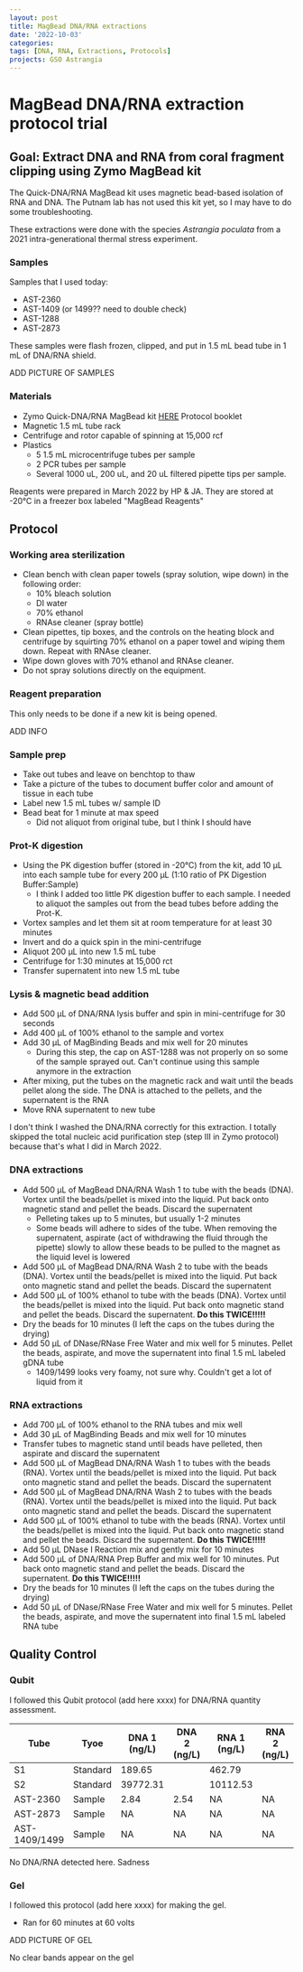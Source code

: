 ```yaml
---
layout: post
title: MagBead DNA/RNA extractions
date: '2022-10-03'
categories:
tags: [DNA, RNA, Extractions, Protocols]
projects: GSO Astrangia 
---
```


# MagBead DNA/RNA extraction protocol trial  

## Goal: Extract DNA and RNA from coral fragment clipping using Zymo MagBead kit 

The Quick-DNA/RNA MagBead kit uses magnetic bead-based isolation of RNA and DNA. The Putnam lab has not used this kit yet, so I may have to do some troubleshooting. 

These extractions were done with the species *Astrangia poculata* from a 2021 intra-generational thermal stress experiment. 

### Samples 

Samples that I used today: 

- AST-2360
- AST-1409 (or 1499?? need to double check)
- AST-1288
- AST-2873

These samples were flash frozen, clipped, and put in 1.5 mL bead tube in 1 mL of DNA/RNA shield. 

ADD PICTURE OF SAMPLES

### Materials 

- Zymo Quick-DNA/RNA MagBead kit [HERE](https://files.zymoresearch.com/protocols/_r2130_r2131_quick-dna_rna_magbead.pdf) Protocol booklet 
- Magnetic 1.5 mL tube rack 
- Centrifuge and rotor capable of spinning at 15,000 rcf
- Plastics 
	- 5 1.5 mL microcentrifuge tubes per sample
	- 2 PCR tubes per sample
	- Several 1000 uL, 200 uL, and 20 uL filtered pipette tips per sample.

Reagents were prepared in March 2022 by HP & JA. They are stored at -20°C in a freezer box labeled "MagBead Reagents"

## Protocol 

### Working area sterilization 

- Clean bench with clean paper towels (spray solution, wipe down) in the following order:
	- 10% bleach solution
	- DI water
	- 70% ethanol
	- RNAse cleaner (spray bottle)
- Clean pipettes, tip boxes, and the controls on the heating block and centrifuge by squirting 70% ethanol on a paper towel and wiping them down. Repeat with RNAse cleaner. 
- Wipe down gloves with 70% ethanol and RNAse cleaner. 
- Do not spray solutions directly on the equipment.

### Reagent preparation 

This only needs to be done if a new kit is being opened. 

ADD INFO

### Sample prep 

- Take out tubes and leave on benchtop to thaw 
- Take a picture of the tubes to document buffer color and amount of tissue in each tube 
- Label new 1.5 mL tubes w/ sample ID
- Bead beat for 1 minute at max speed 
	- Did not aliquot from original tube, but I think I should have 

### Prot-K digestion 

- Using the PK digestion buffer (stored in -20°C) from the kit, add 10 μL into each sample tube for every 200 μL (1:10 ratio of PK Digestion Buffer:Sample)
	- I think I added too little PK digestion buffer to each sample. I needed to aliquot the samples out from the bead tubes before adding the Prot-K.
- Vortex samples and let them sit at room temperature for at least 30 minutes 
- Invert and do a quick spin in the mini-centrifuge 
- Aliquot 200 μL into new 1.5 mL tube
- Centrifuge for 1:30 minutes at 15,000 rct
- Transfer supernatent into new 1.5 mL tube 

### Lysis & magnetic bead addition 

- Add 500 μL of DNA/RNA lysis buffer and spin in mini-centrifuge for 30 seconds 
- Add 400 μL of 100% ethanol to the sample and vortex 
- Add 30 μL of MagBinding Beads and mix well for 20 minutes 
	- During this step, the cap on AST-1288 was not properly on so some of the sample sprayed out. Can't continue using this sample anymore in the extraction 
- After mixing, put the tubes on the magnetic rack and wait until the beads pellet along the side. The DNA is attached to the pellets, and the supernatent is the RNA
- Move RNA supernatent to new tube 

I don't think I washed the DNA/RNA correctly for this extraction. I totally skipped the total nucleic acid purification step (step III in Zymo protocol) because that's what I did in March 2022. 

### DNA extractions

- Add 500 μL of MagBead DNA/RNA Wash 1 to tube with the beads (DNA). Vortex until the beads/pellet is mixed into the liquid. Put back onto magnetic stand and pellet the beads. Discard the supernatent 
	- Pelleting takes up to 5 minutes, but usually 1-2 minutes 
	- Some beads will adhere to sides of the tube. When removing the supernatent, aspirate (act of withdrawing the fluid through the pipette) slowly to allow these beads to be pulled to the magnet as the liquid level is lowered
- Add 500 μL of MagBead DNA/RNA Wash 2 to tube with the beads (DNA). Vortex until the beads/pellet is mixed into the liquid. Put back onto magnetic stand and pellet the beads. Discard the supernatent 
- Add 500 μL of 100% ethanol to tube with the beads (DNA). Vortex until the beads/pellet is mixed into the liquid. Put back onto magnetic stand and pellet the beads. Discard the supernatent. **Do this TWICE!!!!!**
- Dry the beads for 10 minutes (I left the caps on the tubes during the drying)
- Add 50 μL of DNase/RNase Free Water and mix well for 5 minutes. Pellet the beads, aspirate, and move the supernatent into final 1.5 mL labeled gDNA tube 
	- 1409/1499 looks very foamy, not sure why. Couldn't get a lot of liquid from it 

### RNA extractions

- Add 700 μL of 100% ethanol to the RNA tubes and mix well 
- Add 30 μL of MagBinding Beads and mix well for 10 minutes 
- Transfer tubes to magnetic stand until beads have pelleted, then aspirate and discard the supernatent 
- Add 500 μL of MagBead DNA/RNA Wash 1 to tubes with the beads (RNA). Vortex until the beads/pellet is mixed into the liquid. Put back onto magnetic stand and pellet the beads. Discard the supernatent 
- Add 500 μL of MagBead DNA/RNA Wash 2 to tubes with the beads (RNA). Vortex until the beads/pellet is mixed into the liquid. Put back onto magnetic stand and pellet the beads. Discard the supernatent 
- Add 500 μL of 100% ethanol to tube with the beads (RNA). Vortex until the beads/pellet is mixed into the liquid. Put back onto magnetic stand and pellet the beads. Discard the supernatent. **Do this TWICE!!!!!**
- Add 50 μL DNase I Reaction mix and gently mix for 10 minutes
- Add 500 μL of DNA/RNA Prep Buffer and mix well for 10 minutes. Put back onto magnetic stand and pellet the beads. Discard the supernatent. **Do this TWICE!!!!!**
- Dry the beads for 10 minutes (I left the caps on the tubes during the drying)
- Add 50 μL of DNase/RNase Free Water and mix well for 5 minutes. Pellet the beads, aspirate, and move the supernatent into final 1.5 mL labeled RNA tube 

## Quality Control 

### Qubit 

I followed this Qubit protocol (add here xxxx) for DNA/RNA quantity assessment.

| Tube          | Tyoe     | DNA 1 (ng/L) | DNA 2 (ng/L) | RNA 1 (ng/L) | RNA 2 (ng/L) |
| ------------- | -------- | ------------ | ------------ | ------------ | ------------ |
| S1            | Standard | 189.65       |              | 462.79       |              |
| S2            | Standard | 39772.31     |              | 10112.53     |              |
| AST-2360      | Sample   | 2.84         | 2.54         | NA           | NA           |
| AST-2873      | Sample   | NA           | NA           | NA           | NA           |
| AST-1409/1499 | Sample   | NA           | NA           | NA           | NA           |

No DNA/RNA detected here. Sadness 

### Gel 

I followed this protocol (add here xxxx) for making the gel. 

- Ran for 60 minutes at 60 volts 

ADD PICTURE OF GEL

No clear bands appear on the gel 